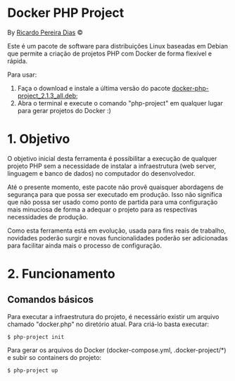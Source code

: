 # Docker PHP Project

By [Ricardo Pereira Dias](http://www.ricardopdias.com.br) ©

Este é um pacote de software para distribuições Linux baseadas em Debian que permite a criação de projetos PHP com Docker de forma flexível e rápida.

Para usar:

1. Faça o download e instale a última versão do pacote [docker-php-project_2.1.3_all.deb](https://github.com/ricardopedias/docker-php-project/raw/master/dist/docker-php-project_2.1.3_all.deb);
2. Abra o terminal e execute o comando "php-project" em qualquer lugar para gerar projetos do Docker :)

# 1. Objetivo

O objetivo inicial desta ferramenta é possibilitar a execução de qualquer projeto PHP sem a necessidade de instalar a infraestrutura (web server, linguagem e banco de dados) no computador do desenvolvedor.

Até o presente momento, este pacote não provê quaisquer abordagens de segurança para que possa ser executado em produção. 
Isso não significa que não possa ser usado como ponto de partida para uma configuração mais minuciosa de forma a adequar o projeto 
para as respectivas necessidades de produção.

Como esta ferramenta está em evolução, usada para fins reais de trabalho, novidades poderão surgir e novas funcionalidades poderão 
ser adicionadas para facilitar ainda mais o processo de configuração.

# 2. Funcionamento

## Comandos básicos

Para executar a infraestrutura do projeto, é necessário existir um arquivo chamado "docker.php" no diretório atual.
Para criá-lo basta executar:

```
$ php-project init
```

Para gerar os arquivos do Docker (docker-compose.yml, .docker-project/*) e subir so containers do projeto:

```
$ php-project up
```


